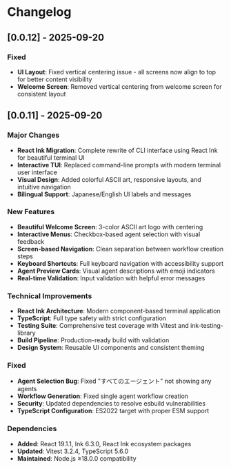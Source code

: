 # Changelog

## [0.0.12] - 2025-09-20

### Fixed
- **UI Layout**: Fixed vertical centering issue - all screens now align to top for better content visibility
- **Welcome Screen**: Removed vertical centering from welcome screen for consistent layout

## [0.0.11] - 2025-09-20

### Major Changes
- **React Ink Migration**: Complete rewrite of CLI interface using React Ink for beautiful terminal UI
- **Interactive TUI**: Replaced command-line prompts with modern terminal user interface
- **Visual Design**: Added colorful ASCII art, responsive layouts, and intuitive navigation
- **Bilingual Support**: Japanese/English UI labels and messages

### New Features
- **Beautiful Welcome Screen**: 3-color ASCII art logo with centering
- **Interactive Menus**: Checkbox-based agent selection with visual feedback
- **Screen-based Navigation**: Clean separation between workflow creation steps
- **Keyboard Shortcuts**: Full keyboard navigation with accessibility support
- **Agent Preview Cards**: Visual agent descriptions with emoji indicators
- **Real-time Validation**: Input validation with helpful error messages

### Technical Improvements
- **React Ink Architecture**: Modern component-based terminal application
- **TypeScript**: Full type safety with strict configuration
- **Testing Suite**: Comprehensive test coverage with Vitest and ink-testing-library
- **Build Pipeline**: Production-ready build with validation
- **Design System**: Reusable UI components and consistent theming

### Fixed
- **Agent Selection Bug**: Fixed "すべてのエージェント" not showing any agents
- **Workflow Generation**: Fixed single agent workflow creation
- **Security**: Updated dependencies to resolve esbuild vulnerabilities
- **TypeScript Configuration**: ES2022 target with proper ESM support

### Dependencies
- **Added**: React 19.1.1, Ink 6.3.0, React Ink ecosystem packages
- **Updated**: Vitest 3.2.4, TypeScript 5.6.0
- **Maintained**: Node.js ≥18.0.0 compatibility
